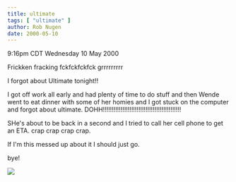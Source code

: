 ```yaml
---
title: ultimate
tags: [ "ultimate" ]
author: Rob Nugen
date: 2000-05-10
---
```


<title>Ultimate (not)</title>
<p class=date>9:16pm CDT Wednesday 10 May 2000</p>

<p>Frickken fracking fckfckfckfck  grrrrrrrrr

<p>I forgot about Ultimate tonight!!

<p>I got off work all early and had plenty of time to do stuff and then Wende went to eat dinner with some of her homies and I got stuck on the computer and forgot about ultimate.  DOHH!!!!!!!!!!!!!!!!!!!!!!!!!!!!!!!!!!!!!!!!!!!!

<p>SHe's about to be back in a second and I tried to call her cell phone to get an ETA.  crap crap crap crap.

<p>If I'm this messed up about it I should just go.

<p>bye!

<p><img src='/images/rob/wL-ROB.gif'>

